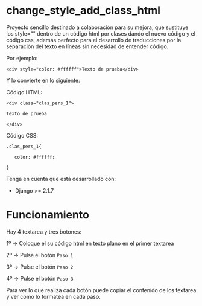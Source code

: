 change_style_add_class_html
==================

Proyecto sencillo destinado a colaboración para su mejora, que sustituye los style="" dentro de un código html por clases dando el nuevo código y el código css, además perfecto para el desarrollo de traducciones por la separación del texto en líneas sin necesidad de entender código.

Por ejemplo:

``<div style="color: #ffffff">Texto de prueba</div>``


Y lo convierte en lo siguiente:

Código HTML:

``<div class="clas_pers_1">``

``Texto de prueba``

``</div>``

Código CSS:

``.clas_pers_1{``

``    color: #ffffff; ``

``}``


Tenga en cuenta que está desarrollado con:
- Django >= 2.1.7


Funcionamiento
==================

Hay 4 textarea y tres botones:

1º -> Coloque el su código html en texto plano en el primer textarea

2º -> Pulse el botón ``Paso 1``

3º -> Pulse el botón ``Paso 2``

4º -> Pulse el botón ``Paso 3``

Para ver lo que realiza cada botón puede copiar el contenido de los textarea y ver como lo formatea en cada paso.
